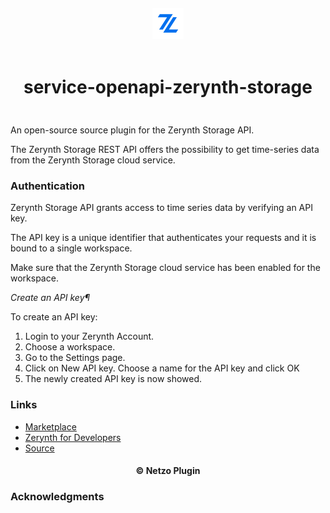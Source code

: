 <div align="center">
  <a href="https://netzo.io" target="_blank" >
    <img height="50" src="https://raw.githubusercontent.com/netzoio/netzo/main/plugins/services/service-openapi-zerynth-storage/src/assets/icon.png" style="margin: 12px 0px" />
  </a>

  <h1 style="padding: 6px 0px 24px 0px">service-openapi-zerynth-storage</h1>
</div>

An open-source source plugin for the Zerynth Storage API.

The Zerynth Storage REST API offers the possibility to get time-series data from the Zerynth Storage cloud service.

### Authentication

Zerynth Storage API grants access to time series data by verifying an API key.

The API key is a unique identifier that authenticates your requests and it is bound to a single workspace.

Make sure that the Zerynth Storage cloud service has been enabled for the workspace.

*Create an API key¶*

To create an API key:

1. Login to your Zerynth Account.
2. Choose a workspace.
3. Go to the Settings page.
4. Click on New API key. Choose a name for the API key and click OK
5. The newly created API key is now showed.

### Links

- [Marketplace](https://app.netzo.io/marketplace/service-openapi-zerynth-storage)
- [Zerynth for Developers](https://docs.zerynth.com/latest/)
- [Source](https://docs.zerynth.com/latest/reference/api/zstorage/)


<div align="center">
  <h4>© Netzo Plugin</h4>
</div>

### Acknowledgments
